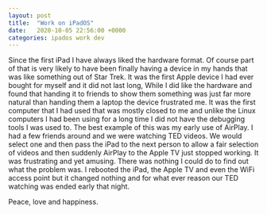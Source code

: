 ```yaml
---
layout: post
title:  "Work on iPadOS"
date:   2020-10-05 22:56:00 +0000
categories: ipados work dev 
---
```

Since the first iPad I have always liked the hardware format. Of course part of that is very likely to have been finally 
having a device in my hands that was like something out of Star Trek. It was the first Apple device I had ever bought for 
myself and it did not last long, While I did like the hardware and found that handing it to friends to show them 
something was just far more natural than handing them a laptop the device frustrated me. It was the first computer that
I had used that was mostly closed to me and unlike the Linux computers I had been using for a long time I did not have
the debugging tools I was used to. The best example of this was my early use of AirPlay. I had a few friends around and
we were watching TED videos. We would select one and then pass the iPad to the next person to allow a fair selection of
videos and then suddenly AirPlay to the Apple TV just stopped working. It was frustrating and yet amusing. There was
nothing I could do to find out what the problem was. I rebooted the iPad, the Apple TV and even the WiFi access point but
it changed nothing and for what ever reason our TED watching was ended early that night. 

 


Peace, love and happiness.


[duckduckgo]: https://www.duckduckgo.com
